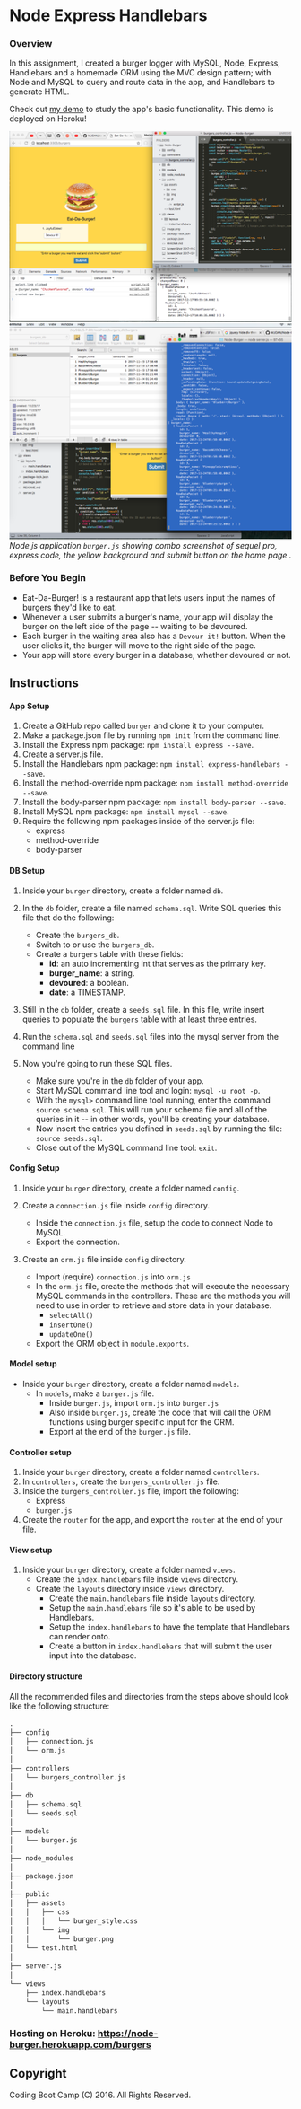 # Node Express Handlebars

### Overview

In this assignment, I created a burger logger with MySQL, Node, Express, Handlebars and a homemade ORM using the MVC design pattern; with Node and MySQL to query and route data in the app, and Handlebars to generate HTML.

Check out [my demo](http://node-burger.herokuapp.com/burgers) to study the app's basic functionality. This demo is deployed on Heroku! 

![Node Screenshot 8](screenshot1.png)
![Node Screenshot 7](image.png)
*Node.js application `burger.js` showing combo screenshot of sequel pro, express code, the yellow background and submit button on the home page .*

### Before You Begin

* Eat-Da-Burger! is a restaurant app that lets users input the names of burgers they'd like to eat.
* Whenever a user submits a burger's name, your app will display the burger on the left side of the page -- waiting to be devoured.
* Each burger in the waiting area also has a `Devour it!` button. When the user clicks it, the burger will move to the right side of the page.
* Your app will store every burger in a database, whether devoured or not.

## Instructions

#### App Setup

1. Create a GitHub repo called `burger` and clone it to your computer.
2. Make a package.json file by running `npm init` from the command line.
3. Install the Express npm package: `npm install express --save`.
4. Create a server.js file.
5. Install the Handlebars npm package: `npm install express-handlebars --save`.
6. Install the method-override npm package: `npm install method-override --save`.
7. Install the body-parser npm package: `npm install body-parser --save`.
8. Install MySQL npm package: `npm install mysql --save`.
9. Require the following npm packages inside of the server.js file:
   * express
   * method-override
   * body-parser

#### DB Setup

1. Inside your `burger` directory, create a folder named `db`.
2. In the `db` folder, create a file named `schema.sql`. Write SQL queries this file that do the following:
   * Create the `burgers_db`.
   * Switch to or use the `burgers_db`.
   * Create a `burgers` table with these fields:
     * **id**: an auto incrementing int that serves as the primary key.
     * **burger_name**: a string.
     * **devoured**: a boolean.
     * **date**: a TIMESTAMP.

3. Still in the `db` folder, create a `seeds.sql` file. In this file, write insert queries to populate the `burgers` table with at least three entries.
4. Run the `schema.sql` and `seeds.sql` files into the mysql server from the command line
5. Now you're going to run these SQL files. 
   * Make sure you're in the `db` folder of your app.
   * Start MySQL command line tool and login: `mysql -u root -p`.
   * With the `mysql>` command line tool running, enter the command `source schema.sql`. This will run your schema file and all of the queries in it -- in other words, you'll be creating your database.
   * Now insert the entries you defined in `seeds.sql` by running the file: `source seeds.sql`.
   * Close out of the MySQL command line tool: `exit`.

#### Config Setup

1. Inside your `burger` directory, create a folder named `config`.
2. Create a `connection.js` file inside `config` directory.
   * Inside the `connection.js` file, setup the code to connect Node to MySQL.
   * Export the connection.

3. Create an `orm.js` file inside `config` directory.
   * Import (require) `connection.js` into `orm.js`
   * In the `orm.js` file, create the methods that will execute the necessary MySQL commands in the controllers. These are the methods you will need to use in order to retrieve and store data in your database.
     * `selectAll()` 
     * `insertOne()` 
     * `updateOne()` 
   * Export the ORM object in `module.exports`.

#### Model setup

* Inside your `burger` directory, create a folder named `models`.
  * In `models`, make a `burger.js` file.
    * Inside `burger.js`, import `orm.js` into `burger.js`
    * Also inside `burger.js`, create the code that will call the ORM functions using burger specific input for the ORM.
    * Export at the end of the `burger.js` file.

#### Controller setup

1. Inside your `burger` directory, create a folder named `controllers`.
2. In `controllers`, create the `burgers_controller.js` file.
3. Inside the `burgers_controller.js` file, import the following:
   * Express
   * `burger.js`
4. Create the `router` for the app, and export the `router` at the end of your file.

#### View setup

1. Inside your `burger` directory, create a folder named `views`.
   * Create the `index.handlebars` file inside `views` directory.
   * Create the `layouts` directory inside `views` directory.
     * Create the `main.handlebars` file inside `layouts` directory.
     * Setup the `main.handlebars` file so it's able to be used by Handlebars.
     * Setup the `index.handlebars` to have the template that Handlebars can render onto.
     * Create a button in `index.handlebars` that will submit the user input into the database.

#### Directory structure
All the recommended files and directories from the steps above should look like the following structure:
```
.
├── config
│   ├── connection.js
│   └── orm.js
│ 
├── controllers
│   └── burgers_controller.js
│
├── db
│   ├── schema.sql
│   └── seeds.sql
│
├── models
│   └── burger.js
│ 
├── node_modules
│ 
├── package.json
│
├── public
│   ├── assets
│   │   ├── css
│   │   │   └── burger_style.css
│   │   └── img
│   │       └── burger.png
│   └── test.html
│
├── server.js
│
└── views
    ├── index.handlebars
    └── layouts
        └── main.handlebars
```

### Hosting on Heroku: https://node-burger.herokuapp.com/burgers

## Copyright
Coding Boot Camp (C) 2016. All Rights Reserved.

